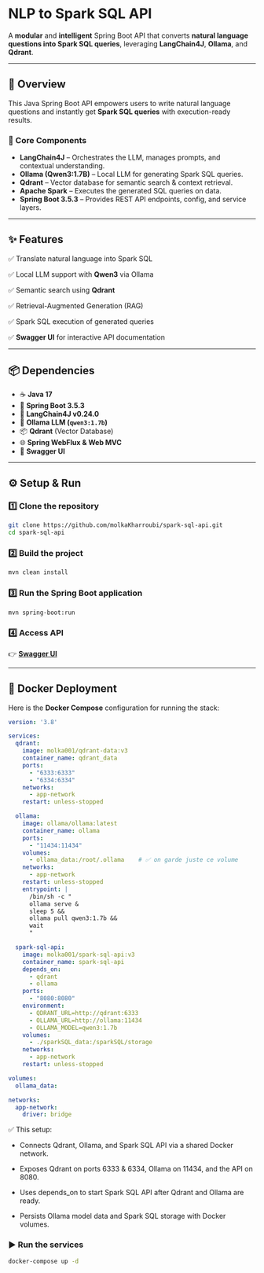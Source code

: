 # NLP to Spark SQL API

A **modular** and **intelligent** Spring Boot API that converts **natural language questions into Spark SQL queries**, leveraging **LangChain4J**, **Ollama**, and **Qdrant**.

---

## 🚀 Overview

This Java Spring Boot API empowers users to write natural language questions and instantly get **Spark SQL queries** with execution-ready results.

### 🔧 Core Components

* **LangChain4J** – Orchestrates the LLM, manages prompts, and contextual understanding. 
* **Ollama (Qwen3:1.7B)** – Local LLM for generating Spark SQL queries.
* **Qdrant** – Vector database for semantic search & context retrieval.
* **Apache Spark** – Executes the generated SQL queries on data.
* **Spring Boot 3.5.3** – Provides REST API endpoints, config, and service layers.

---

## ✨ Features

✅ Translate natural language into Spark SQL 

✅ Local LLM support with **Qwen3** via Ollama

✅ Semantic search using **Qdrant**

✅ Retrieval-Augmented Generation (RAG)

✅ Spark SQL execution of generated queries

✅ **Swagger UI** for interactive API documentation

---

## 📦 Dependencies

* ☕ **Java 17**
* 🌱 **Spring Boot 3.5.3**
* 🔗 **LangChain4J v0.24.0**
* 🤖 **Ollama LLM (`qwen3:1.7b`)**
* 📦 **Qdrant** (Vector Database)
* 🌐 **Spring WebFlux & Web MVC**
* 📄 **Swagger UI**

---

## ⚙️ Setup & Run

### 1️⃣ Clone the repository

```bash
git clone https://github.com/molkaKharroubi/spark-sql-api.git
cd spark-sql-api
```

### 2️⃣ Build the project

```bash
mvn clean install
```

### 3️⃣ Run the Spring Boot application

```bash
mvn spring-boot:run
```

### 4️⃣ Access API

👉 [**Swagger UI**](http://localhost:8080/swagger-ui/index.html)

---

## 🐳 Docker Deployment

Here is the **Docker Compose** configuration for running the stack:

```yaml
version: '3.8'

services:
  qdrant:
    image: molka001/qdrant-data:v3
    container_name: qdrant_data
    ports:
      - "6333:6333"
      - "6334:6334"
    networks:
      - app-network
    restart: unless-stopped

  ollama:
    image: ollama/ollama:latest
    container_name: ollama
    ports:
      - "11434:11434"
    volumes:
      - ollama_data:/root/.ollama    # ✅ on garde juste ce volume
    networks:
      - app-network
    restart: unless-stopped
    entrypoint: |
      /bin/sh -c "
      ollama serve &
      sleep 5 &&
      ollama pull qwen3:1.7b &&
      wait
      "

  spark-sql-api:
    image: molka001/spark-sql-api:v3
    container_name: spark-sql-api
    depends_on:
      - qdrant
      - ollama
    ports:
      - "8080:8080"
    environment:
      - QDRANT_URL=http://qdrant:6333
      - OLLAMA_URL=http://ollama:11434
      - OLLAMA_MODEL=qwen3:1.7b
    volumes:
      - ./sparkSQL_data:/sparkSQL/storage
    networks:
      - app-network
    restart: unless-stopped

volumes:
  ollama_data:

networks:
  app-network:
    driver: bridge
```

✅ This setup:

* Connects Qdrant, Ollama, and Spark SQL API via a shared Docker network.

* Exposes Qdrant on ports 6333 & 6334, Ollama on 11434, and the API on 8080.

* Uses depends_on to start Spark SQL API after Qdrant and Ollama are ready.

* Persists Ollama model data and Spark SQL storage with Docker volumes.
### ▶️ Run the services

```bash
docker-compose up -d
```
